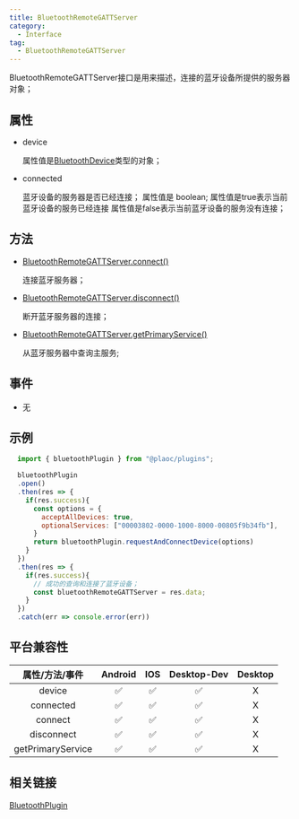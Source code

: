 ```yaml
---
title: BluetoothRemoteGATTServer
category:
  - Interface
tag:
  - BluetoothRemoteGATTServer
---
```


BluetoothRemoteGATTServer接口是用来描述，连接的蓝牙设备所提供的服务器对象；


## 属性

  - device

    属性值是[BluetoothDevice](../bluetooth-device/index.md)类型的对象；

  - connected

    蓝牙设备的服务器是否已经连接；
    属性值是 boolean; 属性值是true表示当前蓝牙设备的服务已经连接
    属性值是false表示当前蓝牙设备的服务没有连接；


## 方法

  - [BluetoothRemoteGATTServer.connect()](./connect.md)

    连接蓝牙服务器；

  - [BluetoothRemoteGATTServer.disconnect()](./disconnect.md)

    断开蓝牙服务器的连接；

  - [BluetoothRemoteGATTServer.getPrimaryService()](./get-primary-service.md)

    从蓝牙服务器中查询主服务;

## 事件

  - 无

## 示例
```js
  import { bluetoothPlugin } from "@plaoc/plugins";

  bluetoothPlugin
  .open()
  .then(res => {
    if(res.success){
      const options = {
        acceptAllDevices: true,
        optionalServices: ["00003802-0000-1000-8000-00805f9b34fb"],
      }
      return bluetoothPlugin.requestAndConnectDevice(options)
    }
  })
  .then(res => {
    if(res.success){
      // 成功的查询和连接了蓝牙设备；
      const bluetoothRemoteGATTServer = res.data;
    }
  })
  .catch(err => console.error(err))
```

## 平台兼容性

| 属性/方法/事件      | Android | IOS | Desktop-Dev | Desktop |
|:-----------------:|:-------:|:---:|:-----------:|:-------:|
| device            | ✅       | ✅  | ✅          | X       |
| connected         | ✅       | ✅  | ✅          | X       |
| connect           | ✅       | ✅  | ✅          | X       |
| disconnect        | ✅       | ✅  | ✅          | X       |
| getPrimaryService | ✅       | ✅  | ✅          | X       |

## 相关链接

[BluetoothPlugin](../../plugin/bluetooth/index.md)


